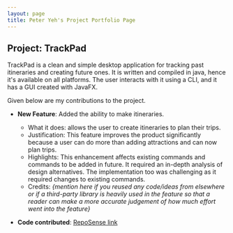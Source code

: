 ```yaml
---
layout: page
title: Peter Yeh's Project Portfolio Page
---
```


## Project: TrackPad

TrackPad is a clean and simple desktop application for tracking past itineraries and creating future ones. It is written and compiled in java, hence it's available on all platforms. The user interacts with it using a CLI, and it has a GUI created with JavaFX.

Given below are my contributions to the project.

* **New Feature**: Added the ability to make itineraries.
  * What it does: allows the user to create itineraries to plan their trips.
  * Justification: This feature improves the product significantly because a user can do more than adding attractions and can now plan trips.
  * Highlights: This enhancement affects existing commands and commands to be added in future. It required an in-depth analysis of design alternatives. The implementation too was challenging as it required changes to existing commands.
  * Credits: *{mention here if you reused any code/ideas from elsewhere or if a third-party library is heavily used in the feature so that a reader can make a more accurate judgement of how much effort went into the feature}*

* **Code contributed**: [RepoSense link](https://github.com/peter-yeh/putTheLinkHere)

<!--
* **Project management**:

* **Enhancements to existing features**:
  * Added the location field to attractions
  * Updated how the app stores data 
  * Wrote additional tests for existing features to increase coverage from 88% to 92% (Pull requests [\#00](), [\#00]())

* **Documentation**:
  * User Guide:
    * Added documentation for the itinerary features
  * Developer Guide:
    * Added details to the storage section
    * Added implementation details of the.....

* **Community**:
  * PRs reviewed (with non-trivial review comments): [\#00](), [\#00](), [\#00](), [\#00]()
  * Reported bugs and suggestions for other teams in the class (examples: [1](), [2](), [3]())

-->